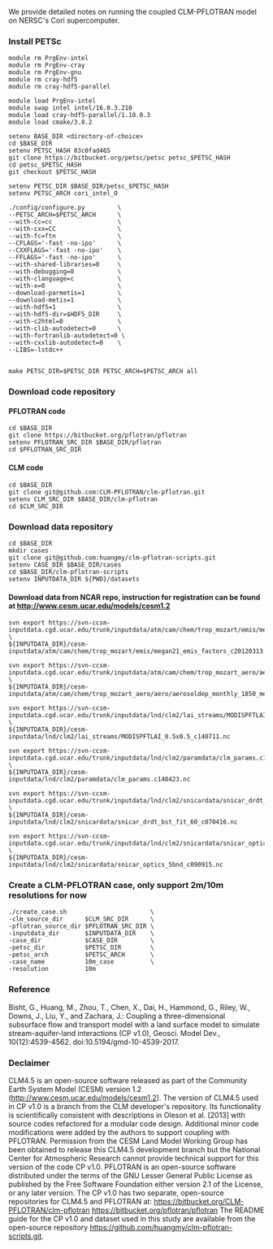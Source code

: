 
We provide detailed notes on running the coupled CLM-PFLOTRAN model
on NERSC's Cori supercomputer.


### Install PETSc

```
module rm PrgEnv-intel
module rm PrgEnv-cray 
module rm PrgEnv-gnu
module rm cray-hdf5
module rm cray-hdf5-parallel

module load PrgEnv-intel
module swap intel intel/16.0.3.210
module load cray-hdf5-parallel/1.10.0.3
module load cmake/3.8.2

setenv BASE_DIR <directory-of-choice>
cd $BASE_DIR
setenv PETSC_HASH 03c0fad465
git clone https://bitbucket.org/petsc/petsc petsc_$PETSC_HASH
cd petsc_$PETSC_HASH
git checkout $PETSC_HASH

setenv PETSC_DIR $BASE_DIR/petsc_$PETSC_HASH
setenv PETSC_ARCH cori_intel_O

./config/configure.py         \
--PETSC_ARCH=$PETSC_ARCH      \
--with-cc=cc                  \
--with-cxx=CC                 \
--with-fc=ftn                 \
--CFLAGS='-fast -no-ipo'      \
--CXXFLAGS='-fast -no-ipo'    \
--FFLAGS='-fast -no-ipo'      \
--with-shared-libraries=0     \
--with-debugging=0            \
--with-clanguage=c            \
--with-x=0                    \
--download-parmetis=1         \
--download-metis=1            \
--with-hdf5=1                 \
--with-hdf5-dir=$HDF5_DIR     \
--with-c2html=0               \
--with-clib-autodetect=0      \
--with-fortranlib-autodetect=0 \
--with-cxxlib-autodetect=0    \
--LIBS=-lstdc++


make PETSC_DIR=$PETSC_DIR PETSC_ARCH=$PETSC_ARCH all

```


### Download code repository


#### PFLOTRAN code
```
cd $BASE_DIR
git clone https://bitbucket.org/pflotran/pflotran
setenv PFLOTRAN_SRC_DIR $BASE_DIR/pflotran
cd $PFLOTRAN_SRC_DIR

```

#### CLM code
```
cd $BASE_DIR
git clone git@github.com:CLM-PFLOTRAN/clm-pflotran.git 
setenv CLM_SRC_DIR $BASE_DIR/clm-pflotran
cd $CLM_SRC_DIR
```

### Download data repository
```
cd $BASE_DIR
mkdir cases
git clone git@github.com:huangmy/clm-pflotran-scripts.git
setenv CASE_DIR $BASE_DIR/cases
cd $BASE_DIR/clm-pflotran-scripts
setenv INPUTDATA_DIR ${PWD}/datasets
```

#### Download data from NCAR repo, instruction for registration can be found at http://www.cesm.ucar.edu/models/cesm1.2

```
svn export https://svn-ccsm-inputdata.cgd.ucar.edu/trunk/inputdata/atm/cam/chem/trop_mozart/emis/megan21_emis_factors_c20120313.nc  \
${INPUTDATA_DIR}/cesm-inputdata/atm/cam/chem/trop_mozart/emis/megan21_emis_factors_c20120313.nc

svn export https://svn-ccsm-inputdata.cgd.ucar.edu/trunk/inputdata/atm/cam/chem/trop_mozart_aero/aero/aerosoldep_monthly_1850_mean_1.9x2.5_c090421.nc \
${INPUTDATA_DIR}/cesm-inputdata/atm/cam/chem/trop_mozart_aero/aero/aerosoldep_monthly_1850_mean_1.9x2.5_c090421.nc

svn export https://svn-ccsm-inputdata.cgd.ucar.edu/trunk/inputdata/lnd/clm2/lai_streams/MODISPFTLAI_0.5x0.5_c140711.nc \
${INPUTDATA_DIR}/cesm-inputdata/lnd/clm2/lai_streams/MODISPFTLAI_0.5x0.5_c140711.nc

svn export https://svn-ccsm-inputdata.cgd.ucar.edu/trunk/inputdata/lnd/clm2/paramdata/clm_params.c140423.nc \
${INPUTDATA_DIR}/cesm-inputdata/lnd/clm2/paramdata/clm_params.c140423.nc

svn export https://svn-ccsm-inputdata.cgd.ucar.edu/trunk/inputdata/lnd/clm2/snicardata/snicar_drdt_bst_fit_60_c070416.nc \
${INPUTDATA_DIR}/cesm-inputdata/lnd/clm2/snicardata/snicar_drdt_bst_fit_60_c070416.nc

svn export https://svn-ccsm-inputdata.cgd.ucar.edu/trunk/inputdata/lnd/clm2/snicardata/snicar_optics_5bnd_c090915.nc \
${INPUTDATA_DIR}/cesm-inputdata/lnd/clm2/snicardata/snicar_optics_5bnd_c090915.nc

```

### Create a CLM-PFLOTRAN case, only support 2m/10m resolutions for now
```
./create_case.sh                       \
-clm_source_dir      $CLM_SRC_DIR      \
-pflotran_source_dir $PFLOTRAN_SRC_DIR \
-inputdata_dir       $INPUTDATA_DIR    \
-case_dir            $CASE_DIR         \
-petsc_dir           $PETSC_DIR        \
-petsc_arch          $PETSC_ARCH       \
-case_name           10m_case          \
-resolution          10m
```

### Reference
Bisht, G., Huang, M., Zhou, T., Chen, X., Dai, H., Hammond, G., Riley, W., Downs, J., Liu, Y., and Zachara, J.:
Coupling a three-dimensional subsurface flow and transport model with a land surface model to simulate stream-aquifer-land interactions (CP v1.0), Geosci. Model Dev., 10(12):4539-4562.  doi:10.5194/gmd-10-4539-2017.

### Declaimer
CLM4.5 is an open-source software released as part of the Community Earth System Model (CESM) version 1.2 (http://www.cesm.ucar.edu/models/cesm1.2). The version of CLM4.5 used in CP v1.0 is a branch from the CLM developer's repository. Its functionality is scientifically consistent with descriptions in Oleson et al. [2013] with source codes refactored for a modular code design. Additional minor code modifications were added by the authors to support coupling with PFLOTRAN.  Permission from the CESM Land Model Working Group has been obtained to release this CLM4.5 development branch but the National Center for Atmospheric Research cannot provide technical support for this version of the code CP v1.0. PFLOTRAN is an open-source software distributed under the terms of the GNU Lesser General Public License as published by the Free Software Foundation either version 2.1 of the License, or any later version. The CP v1.0 has two separate, open-source repositories for CLM4.5 and PFLOTRAN at:
https://bitbucket.org/CLM-PFLOTRAN/clm-pflotran
https://bitbucket.org/pflotran/pflotran
The README guide for the CP v1.0 and dataset used in this study are available from the open-source repository https://github.com/huangmy/clm-pflotran-scripts.git.

